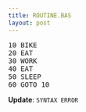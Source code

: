 ```yaml
---
title: ROUTINE.BAS
layout: post
---
```

<pre>10 BIKE
20 EAT
30 WORK
40 EAT
50 SLEEP
60 GOTO 10</pre>

**Update**: `SYNTAX ERROR`
